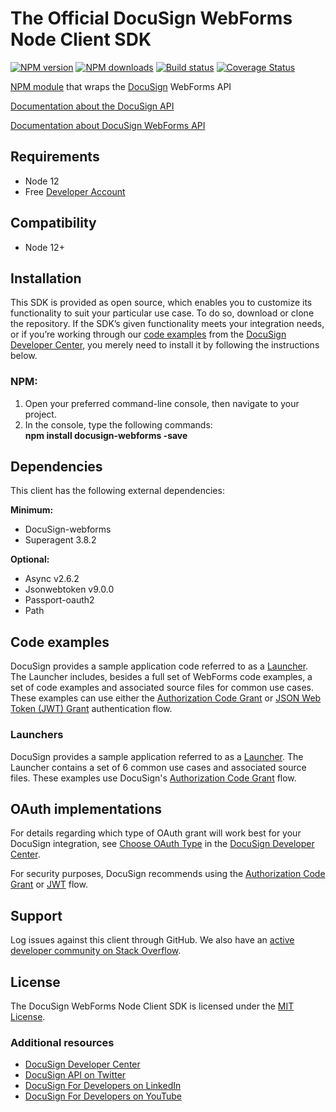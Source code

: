# The Official DocuSign WebForms Node Client SDK

[![NPM version][npm-image]][npm-url]
[![NPM downloads][downloads-image]][downloads-url]
[![Build status][travis-image]][travis-url]
[![Coverage Status][coveralls-image]][coveralls-url]

[NPM module](https://www.npmjs.com/package/docusign-webforms) that wraps the <a href="https://www.docusign.com">DocuSign</a> WebForms API

[Documentation about the DocuSign API](https://developers.docusign.com/)

<!-- Here needs to tag WebForms API docs -->
<!-- Could be this or below mwntioned
https://developers.docusign.com/docs/monitor-api -->
[Documentation about DocuSign WebForms API](http://docusign.github.io/docusign-webforms-node-client)
<!---
[Changelog](./CHANGELOG.md)
commented out
-->

## Requirements
*   Node 12
*   Free [Developer Account](https://go.docusign.com/sandbox/productshot/?elqCampaignId=16531)

## Compatibility
*   Node 12+

## Installation
This SDK is provided as open source, which enables you to customize its functionality to suit your particular use case. To do so, download or clone the repository. If the SDK’s given functionality meets your integration needs, or if you’re working through our [code examples](https://developers.docusign.com/docs/webforms-rest-api/how-to/) from the [DocuSign Developer Center](https://developers.docusign.com/), you merely need to install it by following the instructions below.

### NPM:
1. Open your preferred command-line console, then navigate to your project.
2. In the console, type the following commands: \
**npm install docusign-webforms -save**

## Dependencies
This client has the following external dependencies:

**Minimum:**
*   DocuSign-webforms
*   Superagent 3.8.2

**Optional:**
*   Async v2.6.2
*   Jsonwebtoken v9.0.0
*   Passport-oauth2
*   Path

## Code examples
DocuSign provides a sample application code referred to as a [Launcher](https://github.com/docusign/code-examples-node). The Launcher includes, besides a full set of WebForms code examples, a set of code examples and associated source files for common use cases. These examples can use either the [Authorization Code Grant](https://developers.docusign.com/platform/auth/authcode/) or [JSON Web Token (JWT) Grant](https://developers.docusign.com/platform/auth/jwt/) authentication flow.

### Launchers
DocuSign provides a sample application referred to as a [Launcher](https://github.com/docusign/code-examples-node/). The Launcher contains a set of 6 common use cases and associated source files. These examples use DocuSign&#39;s [Authorization Code Grant](https://developers.docusign.com/platform/auth/authcode/authcode-get-token/) flow.

## OAuth implementations
For details regarding which type of OAuth grant will work best for your DocuSign integration, see [Choose OAuth Type](https://developers.docusign.com/platform/auth/choose/) in the [DocuSign Developer Center](https://developers.docusign.com/).

For security purposes, DocuSign recommends using the [Authorization Code Grant](https://developers.docusign.com/platform/auth/authcode/authcode-get-token/) or [JWT](https://developers.docusign.com/platform/auth/jwt/) flow.

## Support
Log issues against this client through GitHub. We also have an [active developer community on Stack Overflow](http://stackoverflow.com/questions/tagged/docusignapi).

## License
The DocuSign WebForms Node Client SDK is licensed under the [MIT License](https://github.com/docusign/docusign-node-client/blob/master/LICENSE).

### Additional resources
*   [DocuSign Developer Center](https://developers.docusign.com/)
*   [DocuSign API on Twitter](https://twitter.com/docusignapi)
*   [DocuSign For Developers on LinkedIn](https://www.linkedin.com/showcase/docusign-for-developers/)
*   [DocuSign For Developers on YouTube](https://www.youtube.com/channel/UCJSJ2kMs_qeQotmw4-lX2NQ)

[npm-image]: https://img.shields.io/npm/v/docusign-webforms.svg?style=flat
[npm-url]: https://npmjs.org/package/docusign-webforms
[downloads-image]: https://img.shields.io/npm/dm/docusign-webforms.svg?style=flat
[downloads-url]: https://npmjs.org/package/docusign-webforms
[travis-image]: https://travis-ci.com/docusign/docusign-webforms-node-client.svg?branch=master
[travis-url]: https://travis-ci.com/docusign/docusign-webforms-node-client
[coveralls-image]: https://coveralls.io/repos/github/docusign/DocuSign-Node-Client/badge.svg?branch=master
[coveralls-url]: https://coveralls.io/github/docusign/DocuSign-Node-Client?branch=master
